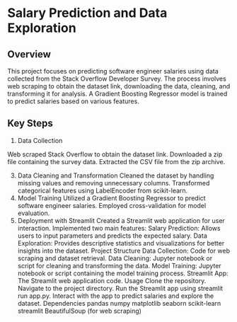 # Salary Prediction and Data Exploration
## Overview
This project focuses on predicting software engineer salaries using data collected from the Stack Overflow Developer Survey. The process involves web scraping to obtain the dataset link, downloading the data, cleaning, and transforming it for analysis. A Gradient Boosting Regressor model is trained to predict salaries based on various features.

## Key Steps
1. Data Collection
 
Web scraped Stack Overflow to obtain the dataset link.
Downloaded a zip file containing the survey data.
Extracted the CSV file from the zip archive.

3. Data Cleaning and Transformation
Cleaned the dataset by handling missing values and removing unnecessary columns.
Transformed categorical features using LabelEncoder from scikit-learn.
4. Model Training
Utilized a Gradient Boosting Regressor to predict software engineer salaries.
Employed cross-validation for model evaluation.
5. Deployment with Streamlit
Created a Streamlit web application for user interaction.
Implemented two main features:
Salary Prediction: Allows users to input parameters and predicts the expected salary.
Data Exploration: Provides descriptive statistics and visualizations for better insights into the dataset.
Project Structure
Data Collection: Code for web scraping and dataset retrieval.
Data Cleaning: Jupyter notebook or script for cleaning and transforming the data.
Model Training: Jupyter notebook or script containing the model training process.
Streamlit App: The Streamlit web application code.
Usage
Clone the repository.
Navigate to the project directory.
Run the Streamlit app using streamlit run app.py.
Interact with the app to predict salaries and explore the dataset.
Dependencies
pandas
numpy
matplotlib
seaborn
scikit-learn
streamlit
BeautifulSoup (for web scraping)
